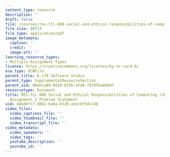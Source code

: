 ```yaml
---
content_type: resource
description: ''
draft: false
file: /courses/res-tll-008-social-and-ethical-responsibilities-of-computing-serc-fall-2021/dabdbfc7d8816a8a0120a5ecbf5dc248_MITRESTLL-008F21-6170hw2.pdf
file_size: 80714
file_type: application/pdf
image_metadata:
  caption: ''
  credit: ''
  image-alt: ''
learning_resource_types:
- Multiple Assignment Types
license: https://creativecommons.org/licenses/by-nc-sa/4.0/
ocw_type: OCWFile
parent_title: 6.170 Software Studio
parent_type: SupplementalResourceSection
parent_uid: 00ebca89-0d18-832b-af40-78795ba0684f
resourcetype: Document
title: RES.TLL-008 Social and Ethical Responsibilities of Computing (SERC), 6.170
  Assignment 2 Problem Statement
uid: dabdbfc7-d881-6a8a-0120-a5ecbf5dc248
video_files:
  video_captions_file: ''
  video_thumbnail_file: ''
  video_transcript_file: ''
video_metadata:
  video_speakers: ''
  video_tags: ''
  youtube_description: ''
  youtube_id: ''
---
```

